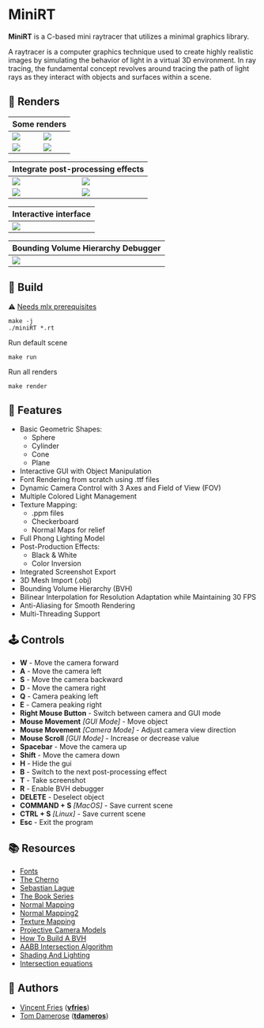 # MiniRT

**MiniRT** is a C-based mini raytracer that utilizes a minimal graphics library.

A raytracer is a computer graphics technique used to create highly realistic images by simulating the behavior of light in a virtual 3D environment. In ray tracing, the fundamental concept revolves around tracing the path of light rays as they interact with objects and surfaces within a scene.


## 📸 Renders
<table align=center>
	<thead>
		<tr>
			<th colspan=2>Some renders</th>
		</tr>
	</thead>
	<tbody>
		<tr>
			<td><image src="assets/screenshots/suzanne.png"></image></td>
			<td><image src="assets/screenshots/lamborghini.png"></image></td>
		</tr>
		<tr>
			<td><image src="assets/screenshots/xwing.png"></image></td>
			<td><image src="assets/screenshots/earth.png"></image></td>
		</tr>
	</tbody>
</table>

<table align=center>
	<thead>
		<tr>
			<th colspan=2>Integrate post-processing effects</th>
		</tr>
	</thead>
	<tbody>
		<tr>
			<td><image src="assets/screenshots/chess_no_effects.png"></image></td>
			<td><image src="assets/screenshots/chess_black_and_white.png"></image></td>
		</tr>
		<tr>
			<td><image src="assets/screenshots/chess_inverse_color.png"></image></td>
			<td><image src="assets/screenshots/chess_inverse_black_and_white.png"></image></td>
		</tr>
	</tbody>
</table>

<table align=center>
	<thead>
		<tr>
			<th colspan=2>Interactive interface</th>
		</tr>
	</thead>
	<tbody>
		<tr>
			<td><image src="assets/screenshots/interface.png"></image></td>
		</tr>
	</tbody>
</table>

<table align=center>
	<thead>
		<tr>
			<th colspan=2>Bounding Volume Hierarchy Debugger</th>
		</tr>
	</thead>
	<tbody>
        <tr>
			<td><image src="assets/screenshots/bvh.png"></image></td>
        </tr>
	</tbody>
</table>

## 🔨 Build

⚠️ [Needs mlx prerequisites](https://harm-smits.github.io/42docs/libs/minilibx/getting_started.html#installation)

```
make -j
./miniRT *.rt
```

Run default scene
```
make run
```
Run all renders
```
make render
```


## 🚀 Features

- Basic Geometric Shapes:
  - Sphere
  - Cylinder
  - Cone
  - Plane
- Interactive GUI with Object Manipulation
- Font Rendering from scratch using .ttf files
- Dynamic Camera Control with 3 Axes and Field of View (FOV)
- Multiple Colored Light Management
- Texture Mapping:
  - .ppm files
  - Checkerboard
  - Normal Maps for relief
- Full Phong Lighting Model
- Post-Production Effects:
  - Black & White
  - Color Inversion
- Integrated Screenshot Export
- 3D Mesh Import (.obj)
- Bounding Volume Hierarchy (BVH)
- Bilinear Interpolation for Resolution Adaptation while Maintaining 30 FPS
- Anti-Aliasing for Smooth Rendering
- Multi-Threading Support

## 🕹️ **Controls**

- **W** - Move the camera forward
- **A** - Move the camera left
- **S** - Move the camera backward
- **D** - Move the camera right
- **Q** - Camera peaking left
- **E** - Camera peaking right
- **Right Mouse Button** - Switch between camera and GUI mode
- **Mouse Movement** *[GUI Mode]* - Move object
- **Mouse Movement** *[Camera Mode]* - Adjust camera view direction
- **Mouse Scroll** *[GUI Mode]* - Increase or decrease value
- **Spacebar** - Move the camera up
- **Shift** - Move the camera down
- **H** - Hide the gui
- **B** - Switch to the next post-processing effect
- **T** - Take screenshot
- **R** - Enable BVH debugger
- **DELETE** - Deselect object
- **COMMAND + S** *[MacOS]* - Save current scene
- **CTRL + S** *[Linux]* - Save current scene
- **Esc** - Exit the program 

## 📚 **Resources**

- [Fonts](https://developer.apple.com/fonts/TrueType-Reference-Manual/)
- [The Cherno](https://www.youtube.com/watch?v=gfW1Fhd9u9Q&list=PLlrATfBNZ98edc5GshdBtREv5asFW3yXl)
- [Sebastian Lague](https://www.youtube.com/watch?v=Qz0KTGYJtUk)
- [The Book Series](https://raytracing.github.io/)
- [Normal Mapping](https://learnopengl.com/Advanced-Lighting/Normal-Mapping)
- [Normal Mapping2](https://www.youtube.com/watch?v=oOOeV3IU2Yo)
- [Texture Mapping](http://raytracerchallenge.com/bonus/texture-mapping.html)
- [Projective Camera Models](https://pbr-book.org/3ed-2018/Camera_Models/Projective_Camera_Models)
- [How To Build A BVH](https://jacco.ompf2.com/2022/04/13/how-to-build-a-bvh-part-1-basics/)
- [AABB Intersection Algorithm](https://medium.com/@bromanz/another-view-on-the-classic-ray-aabb-intersection-algorithm-for-bvh-traversal-41125138b525)
- [Shading And Lighting](https://cglearn.codelight.eu/pub/computer-graphics/shading-and-lighting#material-lambert-lighting-model-1)
- [Intersection equations](https://physique.cmaisonneuve.qc.ca/svezina/nyc/note_nyc/NYC_CHAP_6_IMPRIMABLE_4.pdf)


## 📝 Authors

- [Vincent Fries](https://github.com/V-Fries) ([**vfries**](https://profile.intra.42.fr/users/vfries))
- [Tom Damerose](https://github.com/tdameros) ([**tdameros**](https://profile.intra.42.fr/users/tdameros))
